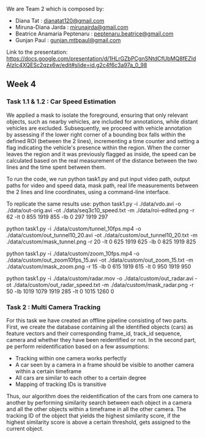 We are Team 2 which is composed by:
- Diana Tat : dianatat120@gmail.com
- Miruna-Diana Jarda : mirunajrda@gmail.com
- Beatrice Anamaria Peptenaru : peptenaru.beatrice@gmail.com 
- Gunjan Paul : gunjan.mtbpaul@gmail.com


Link to the presentation: https://docs.google.com/presentation/d/1HLrGZbPCgnSNtdCfUbMQ8fEZIdAIzIc4XQESc2qzx6w/edit#slide=id.g2c4f6c3a97a_0_98

## Week 4
### Task 1.1 & 1.2 : Car Speed Estimation
We applied a mask to isolate the foreground, ensuring that only relevant objects, such as nearby vehicles, are included for annotations, while distant vehicles are excluded.
Subsequently, we proceed with vehicle annotation by assessing if the lower right corner of a bounding box falls within the defined ROI (between the 2 lines), incrementing a time counter and setting a flag indicating the vehicle's presence within the region. When the corner leaves the region and it was previously flagged as inside, the speed can be calculated based on the real measurement of the distance between the two lines and the time spent between them.

To run the code, we run python task1.py and put input video path, output paths for video and speed data, mask path, real life measurements between the 2 lines and line coordinates, using a command-line interface.

To replicate the same results use:
python task1.py -i ./data/vdo.avi -o ./data/out-orig.avi -ot ./data/seq3c10_speed.txt -m ./data/roi-edited.png -r 62 -lt 0 855 1919 855 -lb 0 297 1919 297

python task1.py -i ./data/custom/tunnel_10fps.mp4 -o ./data/custom/out_tunnel10_20.avi -ot ./data/custom/out_tunnel10_20.txt -m ./data/custom/mask_tunnel.png -r 20 -lt 0 625 1919 625 -lb 0 825 1919 825

python task1.py -i ./data/custom/zoom_10fps.mp4 -o ./data/custom/out_zoom10fps_15.avi -ot ./data/custom/out_zoom_15.txt -m ./data/custom/mask_zoom.png -r 15 -lb 0 615 1919 615 -lt 0 950 1919 950

python task1.py -i ./data/custom/radar.mov -o ./data/custom/out_radar.avi -ot ./data/custom/out_radar_speed.txt -m ./data/custom/mask_radar.png -r 50 -lb 1019 1079 1919 285 -lt 0 1015 1260 0

### Task 2 : Multi Camera Tracking
For this task we have created an offline pipeline consisting of two parts. First, we create the database containing all the identified objects (cars) as feature vectors and their corresponding frame_id, track_id sequence, camera and whether they have been reidentified or not. In the second part, pe perform reidentification based on a few assumptions:

- Tracking within one camera works perfectly 
- A car seen by a camera in a frame should be visible to another camera within a certain timeframe
- All cars are similar to each other to a certain degree
- Mapping of tracking IDs is transitive

Thus, our algorithm does the reidentification of the cars from one camera to another by performing similarity search between each object in a camera and all the other objects within a timeframe in all the other camera. The tracking ID of the object that yields the highest similarity score, if the highest similarity score is above a certain threshold, gets assigned to the current object.

